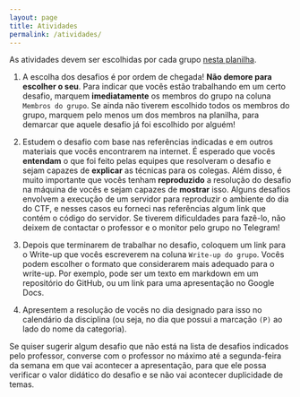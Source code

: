 ```yaml
---
layout: page
title: Atividades
permalink: /atividades/
---
```


As atividades devem ser escolhidas por cada grupo [nesta planilha](https://docs.google.com/spreadsheets/d/1YRd4UWz4dbQmfEXmG74fhMNZ5kfziQjwIiVbDuroqiI/edit?usp=sharing).

1. A escolha dos desafios é por ordem de chegada! **Não demore para escolher o seu**. Para indicar que vocês estão trabalhando em um certo desafio, marquem **imediatamente** os membros do grupo na coluna `Membros do grupo`. Se ainda não tiverem escolhido todos os membros do grupo, marquem pelo menos um dos membros na planilha, para demarcar que aquele desafio já foi escolhido por alguém!

2. Estudem o desafio com base nas referências indicadas e em outros materiais que vocês encontrarem na internet. É esperado que vocês **entendam** o que foi feito pelas equipes que resolveram o desafio e sejam capazes de **explicar** as técnicas para os colegas. Além disso, é muito importante que vocês tenham **reproduzido** a resolução do desafio na máquina de vocês e sejam capazes de **mostrar** isso. Alguns desafios envolvem a execução de um servidor para reproduzir o ambiente do dia do CTF, e nesses casos eu forneci nas referências algum link que contém o código do servidor. Se tiverem dificuldades para fazê-lo, não deixem de contactar o professor e o monitor pelo grupo no Telegram!

3. Depois que terminarem de trabalhar no desafio, coloquem um link para o Write-up que vocês escreverem na coluna `Write-up do grupo`. Vocês podem escolher o formato que considerarem mais adequado para o write-up. Por exemplo, pode ser um texto em markdown em um repositório do GitHub, ou um link para uma apresentação no Google Docs.

4. Apresentem a resolução de vocês no dia designado para isso no calendário da disciplina (ou seja, no dia que possui a marcação `(P)` ao lado do nome da categoria).


Se quiser sugerir algum desafio que não está na lista de desafios indicados pelo professor, converse com o professor no máximo até a segunda-feira da semana em que vai acontecer a apresentação, para que ele possa verificar o valor didático do desafio e se não vai acontecer duplicidade de temas.
